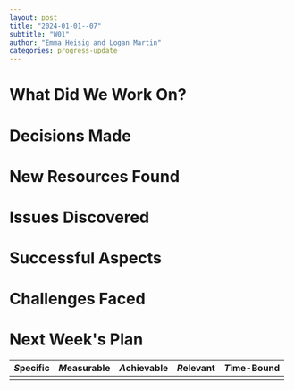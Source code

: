 ```yaml
---
layout: post
title: "2024-01-01--07"
subtitle: "W01"
author: "Emma Heisig and Logan Martin"
categories: progress-update
---
```


# What Did We Work On?

# Decisions Made

# New Resources Found

# Issues Discovered

# Successful Aspects

# Challenges Faced

# Next Week's Plan

| *S*pecific | *M*easurable | *A*chievable | *R*elevant | *T*ime-Bound |
| ---------- | ------------ | ------------ | ---------- | ------------ |
|            |              |              |            |              |
